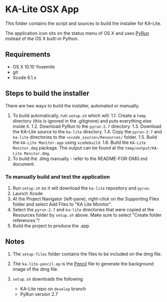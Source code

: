 KA-Lite OSX App
===============
This folder contains the script and sources to build the installer for KA-Lite.

The application icon sits on the status menu of OS X and uses [PyRun](http://www.egenix.com/products/python/PyRun/) instead of the OS X built-in Python.


## Requirements

* OS X 10.10 Yosemite
* git
* Xcode 6.1.x


## Steps to build the installer
There are two ways to build the installer, automated or manually.

1. To build automatically, run `setup.sh` which will:
    1.1. Create a `temp` directory (this is ignored in the .gitignore) and puts everything else inside it.
    1.2. Download PyRun to the `pyrun-2.7` directory.
    1.3. Download the KA-Lite source to the `ka-lite` directory.
    1.4. Copy the `pyrun-2.7` and `ka-lite` directories to the `<xcode_source>/Resources/` folder.
    1.5. Build the `KA-Lite Monitor.app` using `xcodebuild`.
    1.6. Build the `KA-Lite Monitor.dmg` package.  The output can be found at the `temp/output/KA-Lite Monitor.dmg`.
2. To build the .dmg manually - refer to the README-FOR-DMG.md document.

### To manually build and test the application

1. Run `setup.sh` so it will download the `ka-lite` repository and `pyrun`.
2. Launch Xcode
3. At the Project Navigator (left-pane), right-click on the Supporting Files folder and select Add Files to "KA Lite Monitor".
4. Select the `pyrun-2.7` and `ka-lite` directories that were copied at the Resources folder by `setup.sh` above.  Make sure to select "Create folder references."!
5. Build the project to produce the .app.


## Notes

1. The `setup-files` folder contains the files to be included on the dmg file.
1. The `ka-lite-pencil.ep` is the [Pencil](https://code.google.com/p/evoluspencil/) file to generate the background image of the dmg file.
1. `setup.sh` downloads the following

    * KA-Lite repo on `develop` branch
    * PyRun version 2.7
